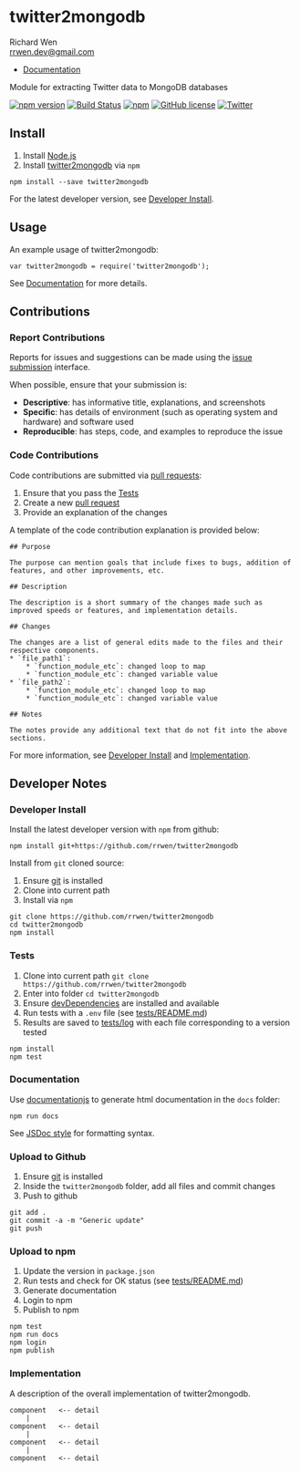 # twitter2mongodb

Richard Wen  
rrwen.dev@gmail.com  

* [Documentation](https://rrwen.github.io/twitter2mongodb)

Module for extracting Twitter data to MongoDB databases

[![npm version](https://badge.fury.io/js/twitter2mongodb.svg)](https://badge.fury.io/js/twitter2mongodb)
[![Build Status](https://travis-ci.org/rrwen/twitter2mongodb.svg?branch=master)](https://travis-ci.org/rrwen/twitter2mongodb)
[![npm](https://img.shields.io/npm/dt/twitter2mongodb.svg)](https://www.npmjs.com/package/twitter2mongodb)
[![GitHub license](https://img.shields.io/github/license/rrwen/twitter2mongodb.svg)](https://github.com/rrwen/twitter2mongodb/blob/master/LICENSE)
[![Twitter](https://img.shields.io/twitter/url/https/github.com/rrwen/twitter2mongodb.svg?style=social)](https://twitter.com/intent/tweet?text=Module%20for%20extracting%20Twitter%20data%20to%20MongoDB%20databases:%20https%3A%2F%2Fgithub.com%2Frrwen%2Ftwitter2mongodb%20%23nodejs%20%23npm)

## Install

1. Install [Node.js](https://nodejs.org/en/)
2. Install [twitter2mongodb](https://www.npmjs.com/package/twitter2mongodb) via `npm`

```
npm install --save twitter2mongodb
```

For the latest developer version, see [Developer Install](#developer-install).

## Usage

An example usage of twitter2mongodb:

```
var twitter2mongodb = require('twitter2mongodb');
```

See [Documentation](https://rrwen.github.io/twitter2mongodb) for more details.

## Contributions

### Report Contributions

Reports for issues and suggestions can be made using the [issue submission](https://github.com/rrwen/twitter2mongodb/issues) interface.

When possible, ensure that your submission is:

* **Descriptive**: has informative title, explanations, and screenshots
* **Specific**: has details of environment (such as operating system and hardware) and software used
* **Reproducible**: has steps, code, and examples to reproduce the issue

### Code Contributions

Code contributions are submitted via [pull requests](https://help.github.com/articles/about-pull-requests/):

1. Ensure that you pass the [Tests](#tests)
2. Create a new [pull request](https://github.com/rrwen/twitter2mongodb/pulls)
3. Provide an explanation of the changes

A template of the code contribution explanation is provided below:

```
## Purpose

The purpose can mention goals that include fixes to bugs, addition of features, and other improvements, etc.

## Description

The description is a short summary of the changes made such as improved speeds or features, and implementation details.

## Changes

The changes are a list of general edits made to the files and their respective components.
* `file_path1`:
    * `function_module_etc`: changed loop to map
    * `function_module_etc`: changed variable value
* `file_path2`:
    * `function_module_etc`: changed loop to map
    * `function_module_etc`: changed variable value

## Notes

The notes provide any additional text that do not fit into the above sections.
```

For more information, see [Developer Install](#developer-install) and [Implementation](#implementation).

## Developer Notes

### Developer Install

Install the latest developer version with `npm` from github:

```
npm install git+https://github.com/rrwen/twitter2mongodb
```
  
Install from `git` cloned source:

1. Ensure [git](https://git-scm.com/) is installed
2. Clone into current path
3. Install via `npm`

```
git clone https://github.com/rrwen/twitter2mongodb
cd twitter2mongodb
npm install
```

### Tests

1. Clone into current path `git clone https://github.com/rrwen/twitter2mongodb`
2. Enter into folder `cd twitter2mongodb`
3. Ensure [devDependencies](https://docs.npmjs.com/files/package.json#devdependencies) are installed and available
4. Run tests with a `.env` file (see [tests/README.md](tests/README.md))
5. Results are saved to [tests/log](tests/log) with each file corresponding to a version tested

```
npm install
npm test
```

### Documentation

Use [documentationjs](https://www.npmjs.com/package/documentation) to generate html documentation in the `docs` folder:

```
npm run docs
```

See [JSDoc style](http://usejsdoc.org/) for formatting syntax.

### Upload to Github

1. Ensure [git](https://git-scm.com/) is installed
2. Inside the `twitter2mongodb` folder, add all files and commit changes
3. Push to github

```
git add .
git commit -a -m "Generic update"
git push
```

### Upload to npm

1. Update the version in `package.json`
2. Run tests and check for OK status (see [tests/README.md](tests/README.md))
3. Generate documentation
4. Login to npm
5. Publish to npm

```
npm test
npm run docs
npm login
npm publish
```

### Implementation

A description of the overall implementation of twitter2mongodb.

```
component   <-- detail
    |
component   <-- detail
    |
component   <-- detail
    |
component   <-- detail
```
